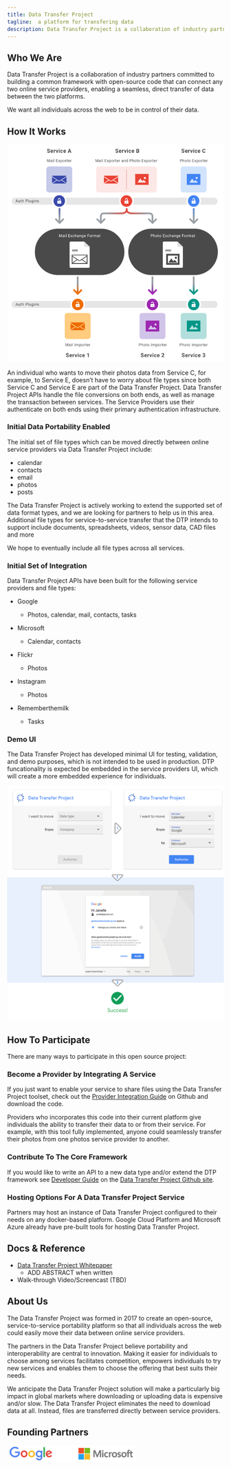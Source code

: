 ```yaml
---
title: Data Transfer Project
tagline:  a platform for transfering data
description: Data Transfer Project is a collaboration of industry partners committed to building a common framework with open-source code that can connect any two online service providers, enabling a seamless, direct transfer of data between two platforms.
---
```

## **Who We Are**
Data Transfer Project is a collaboration of industry partners committed to building a common framework with open-source code that can connect any two online service providers, enabling a seamless, direct transfer of data between the two platforms.

We want all individuals across the web to be in control of their data.

## **How It Works**

<img src="./HowItWorks.png" width="548">

An individual who wants to move their photos data from Service C, for example, to Service E, doesn’t have to worry about file types since both Service C and Service E are part of the Data Transfer Project.  Data Transfer Project APIs handle the file conversions on both ends, as well as manage the transaction between services.  The Service Providers use their authenticate on both ends using their primary authentication infrastructure.

### Initial Data Portability Enabled
The initial set of file types which can be moved directly between online service providers via Data Transfer Project include:   

+  calendar
+  contacts
+  email
+  photos
+  posts  

The Data Transfer Project is actively working to extend the supported set of data format types, and we are looking for partners to help us in this area. Additional file types for service-to-service transfer that the DTP intends to support include documents, spreadsheets, videos, sensor data, CAD files and more   

We hope to eventually include all file types across all services.

### Initial Set of Integration  
Data Transfer Project APIs have been built for the following service providers and file types:

+  Google
    +  Photos, calendar, mail, contacts, tasks

+  Microsoft
    +  Calendar, contacts

+  Flickr
    +  Photos

+  Instagram
    +  Photos

+  Rememberthemilk
    +  Tasks


### Demo UI
The Data Transfer Project has developed minimal UI for testing, validation, and demo purposes, which is not intended to be used in production. DTP funcationality is expected be embedded in the service providers UI, which will create a more embedded experience for individuals.

<img src="./dtp-demo-ui.png" width="548">

## **How To Participate**
There are many ways to participate in this open source project:

### Become a Provider by Integrating A Service  
If you just want to enable your service to share files using the Data Transfer Project toolset, check out the [Provider Integration Guide](https://github.com/google/data-transfer-project/blob/master/Documentation/Integration.md) on Github and download the code. 

Providers who incorporates this code into their current platform give individuals the ability to transfer their data to or from their service. For example, with this tool fully implemented, anyone could seamlessly transfer their photos from one photos service provider to another.

### Contribute To The Core Framework  
If you would like to write an API to a new data type and/or extend the DTP framework see [Developer Guide](https://github.com/google/data-transfer-project/blob/master/Documentation/Developer.md) on the [Data Transfer Project Github site](https://github.com/google/data-transfer-project).

### Hosting Options For A Data Transfer Project Service  
Partners may host an instance of Data Transfer Project configured to their needs on any docker-based platform.  Google Cloud Platform and Microsoft Azure already have pre-built tools for hosting Data Transfer Project. 

## **Docs & Reference**

+  [Data Transfer Project Whitepaper](Temp_Whitepaper.pdf)
   +  ADD ABSTRACT when written
+  Walk-through Video/Screencast (TBD)

## **About Us**

The Data Transfer Project was formed in 2017 to create an open-source, service-to-service portability platform so that all individuals across the web could easily move their data between online service providers.

The partners in the Data Transfer Project believe portability and interoperability are central to innovation. Making it easier for individuals to choose among services facilitates competition, empowers individuals to try new services and enables them to choose the offering that best suits their needs. 

We anticipate the Data Transfer Project solution will make a particularly big impact in global markets where downloading or uploading data is expensive and/or slow. The Data Transfer Project eliminates the need to download data at all. Instead, files are transferred directly between service providers.

## **Founding Partners**
<img src="./Google.Microsoft.Logo2.png" width="300">  
